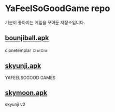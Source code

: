 # YaFeelSoGoodGame repo
기분이 좋아지는 게임을 모아둔 저장소입니다.

## [bounjiball.apk](https://github.com/imqge/yafeelsogoodgame/raw/refs/heads/main/bounjiball.apk)
clonetemplar ㅁㅂㅁㅂ
## [skyunji.apk](https://github.com/imqge/yafeelsogoodgame/raw/refs/heads/main/skyunji.apk)
YAFEELSOGOOD GAMES
## [skymoon.apk](https://github.com/imqge/yafeelsogoodgame/raw/refs/heads/main/skymoon.apk)
skyunji v2
